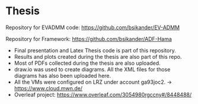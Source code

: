 # Thesis
Repository for EVADMM code:
https://github.com/bsikander/EV-ADMM

Repository for Framework:
https://github.com/bsikander/ADF-Hama

- Final presentation and Latex Thesis code is part of this repository.
- Results and plots created during the thesis are also part of this repo.
- Most of PDFs collected during the thesis are also uploaded.
- draw.io was used to create diagrams. All the XML files for those diagrams has also been uploaded here.
- All the VMs were configured on LRZ under account ga93joc2. -> https://www.cloud.mwn.de/
- Overleaf project: https://www.overleaf.com/3054980rgccny#/8448488/

